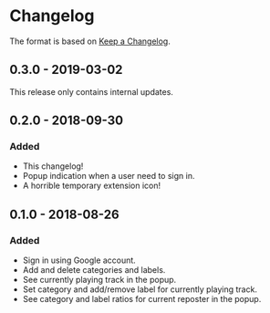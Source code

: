 # Changelog
The format is based on [Keep a Changelog](https://keepachangelog.com/en/1.0.0/).

## 0.3.0 - 2019-03-02
This release only contains internal updates.

## 0.2.0 - 2018-09-30
### Added
- This changelog!
- Popup indication when a user need to sign in.
- A horrible temporary extension icon!

## 0.1.0 - 2018-08-26
### Added
- Sign in using Google account.
- Add and delete categories and labels.
- See currently playing track in the popup.
- Set category and add/remove label for currently playing track.
- See category and label ratios for current reposter in the popup.
